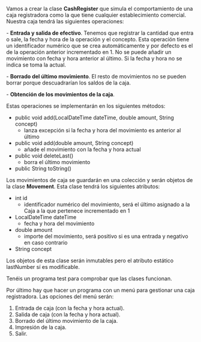 Vamos a crear la clase **CashRegister** que simula el comportamiento de una caja registradora como la que tiene cualquier establecimiento comercial. Nuestra caja tendrá las siguientes operaciones:

\- **Entrada y salida de efectivo**. Tenemos que registrar la cantidad que entra o sale, la fecha y hora de la operación y el concepto. Esta operación tiene un identificador numérico que se crea automáticamente y por defecto es el de la operación anterior incrementado en 1. No se puede añadir un movimiento con fecha y hora anterior al último. Si la fecha y hora no se indica se toma la actual.

\- **Borrado del último movimiento**. El resto de movimientos no se pueden borrar porque descuadrarían los saldos de la caja.

\- **Obtención de los movimientos de la caja**.

Estas operaciones se implementarán en los siguientes métodos:

- public void add(LocalDateTime dateTime, double amount, String concept)
  - lanza excepción si la fecha y hora del movimiento es anterior al último
- public void add(double amount, String concept)
  - añade el movimiento con la fecha y hora actual
- public void deleteLast()
  - borra el último movimiento
- public String toString()

Los movimientos de caja se guardarán en una colección y serán objetos de la clase **Movement**. Esta clase tendrá los siguientes atributos:

- int id
  - identificador numérico del movimiento, será el último asignado a la Caja a la que pertenece incrementado en 1
- LocalDateTime dateTime
  - fecha y hora del movimiento
- double amount
  - importe del movimiento, será positivo si es una entrada y negativo en caso contrario
- String concept

Los objetos de esta clase serán inmutables pero el atributo estático lastNumber sí es modificable.

Tenéis un programa test para comprobar que las clases funcionan.

Por último hay que hacer un programa con un menú para gestionar una caja registradora. Las opciones del menú serán:

1. Entrada de caja (con la fecha y hora actual).
1. Salida de caja (con la fecha y hora actual).
1. Borrado del último movimiento de la caja.
1. Impresión de la caja.
1. Salir.
